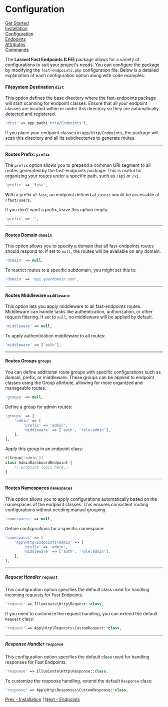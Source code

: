 # Configuration

[Get Started](index.md)\
[Installation](installation.md)\
[Configuration](configuration.md)\
[Endpoints](endpoints.md)\
[Attributes](attributes.md)\
[Commands](commands.md)

The **Laravel Fast Endpoints (LFE)** package allows for a variety of configurations to suit your project's needs. You can configure the package by modifying the `fast-endpoints.php` configuration file. Below is a detailed explanation of each configuration option along with code examples.

#### Filesystem Destination  `dist`

This option defines the base directory where the fast-endpoints package will start scanning for endpoint classes. Ensure that all your endpoint classes are located within or under this directory so they are automatically detected and registered.

```php
'dist' => app_path('Http/Endpoints'),
```

If you place your endpoint classes in `app/Http/Endpoints`, the package will scan this directory and all its subdirectories to generate routes.

---

#### Routes Prefix:  `prefix`

The `prefix` option allows you to prepend a common URI segment to all routes generated by the fast-endpoints package. This is useful for organizing your routes under a specific path, such as `/api` or `/v1`.

```php
'prefix' => 'fast',
```

With a prefix of `fast`, an endpoint defined at `/users` would be accessible at `/fast/users`.

If you don't want a prefix, leave this option empty:

```php
'prefix' => '',
```

---

#### Routes Domain  `domain`

This option allows you to specify a domain that all fast-endpoints routes should respond to. If set to `null`, the routes will be available on any domain.

```php
'domain' => null,
```

To restrict routes to a specific subdomain, you might set this to:

```php
'domain' => 'api.yourdomain.com',
```

---

#### Routes Middleware  `middleware`

This option lets you apply middleware to all fast-endpoints routes. Middleware can handle tasks like authentication, authorization, or other request filtering. If set to `null`, no middleware will be applied by default.

```php
'middleware' => null,
```

To apply authentication middleware to all routes:

```php
'middleware' => ['auth'],
```

---

#### Routes Groups  `groups`

You can define additional route groups with specific configurations such as domain, prefix, or middleware. These groups can be applied to endpoint classes using the Group attribute, allowing for more organized and manageable routes.

```php
'groups' => null,
```

Define a group for admin routes:

```php
'groups' => [
	'admin' => [
		'prefix' => 'admin',
		'middleware' => ['auth', 'role:admin'],
	],
],
```

Apply this group in an endpoint class:

```php
#[Group('admin')]
class AdminDashboardEndpoint {
	// Endpoint logic here...
}
```

---

#### Routes Namespaces  `namespaces`

This option allows you to apply configurations automatically based on the namespaces of the endpoint classes. This ensures consistent routing configurations without needing manual grouping.

```php
'namespaces' => null,
```

Define configurations for a specific namespace:

```php
'namespaces' => [
	'App\Http\Endpoints\Admin' => [
		'prefix' => 'admin',
		'middleware' => ['auth', 'role:admin'],
	],
],
```

---

##### Request Handler  `request`

This configuration option specifies the default class used for handling incoming requests for Fast Endpoints.

```php
'request' => Illuminate\Http\Request::class,
```

If you need to customize the request handling, you can extend the default `Request` class:

```php
'request' => App\Http\Requests\CustomRequest::class,
```

---

##### Response Handler  `response`

This configuration option specifies the default class used for handling responses for Fast Endpoints.

```php
'response' => Illuminate\Http\Response::class,
```

To customize the response handling, extend the default `Response` class:

```php
'response' => App\Http\Responses\CustomResponse::class,
```

[Prev - Installation](installation.md) | [Next - Endpoints](endpoints.md)